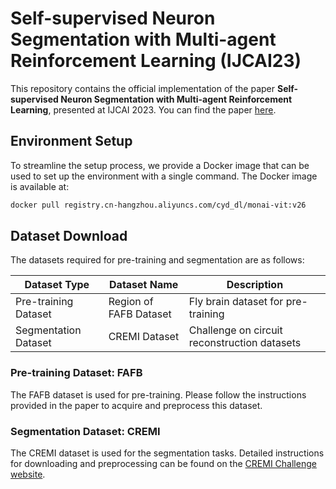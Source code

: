 # Self-supervised Neuron Segmentation with Multi-agent Reinforcement Learning (IJCAI23)

This repository contains the official implementation of the paper **Self-supervised Neuron Segmentation with Multi-agent Reinforcement Learning**, presented at IJCAI 2023. You can find the paper [here](https://www.ijcai.org/proceedings/2023/0068.pdf).

## Environment Setup

To streamline the setup process, we provide a Docker image that can be used to set up the environment with a single command. The Docker image is available at:

```sh
docker pull registry.cn-hangzhou.aliyuncs.com/cyd_dl/monai-vit:v26
```
## Dataset Download

The datasets required for pre-training and segmentation are as follows:

| Dataset Type          | Dataset Name | Description                              |
|-----------------------|--------------|------------------------------------------|
| Pre-training Dataset  | Region of FAFB Dataset | Fly brain dataset for pre-training       |
| Segmentation Dataset  | CREMI Dataset| Challenge on circuit reconstruction datasets|

### Pre-training Dataset: FAFB

The FAFB dataset is used for pre-training. Please follow the instructions provided in the paper to acquire and preprocess this dataset.

### Segmentation Dataset: CREMI

The CREMI dataset is used for the segmentation tasks. Detailed instructions for downloading and preprocessing can be found on the [CREMI Challenge website](https://cremi.org/).
